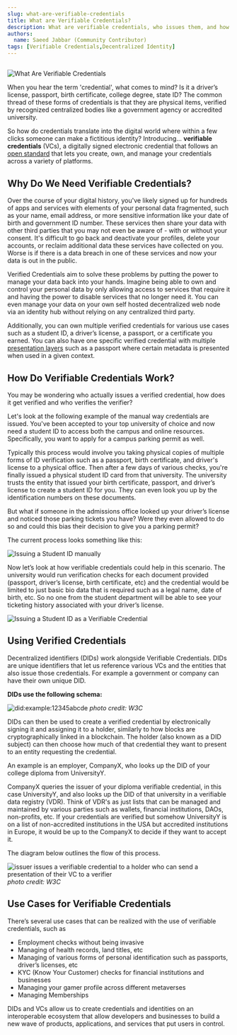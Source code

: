 ```yaml
---
slug: what-are-verifiable-credentials
title: What are Verifiable Credentials?
description: What are verifiable credentials, who issues them, and how do they get verified
authors:
  name: Saeed Jabbar (Community Contributor)
tags: [Verifiable Credentials,Decentralized Identity]
---
```


<head>
   <!-- HTML Meta Tags -->
  <title>What are Verifiable Credentials?</title>
  <meta name="description" content="What are verifiable credentials, who issues them, and how do they get verified">

  <!-- Facebook Meta Tags -->
  <meta property="og:url" content="https://developer.tbd.website/blog/what-are-verifiable-credentials">
  <meta property="og:type" content="website">
  <meta property="og:title" content="What are Verifiable Credentials?">
  <meta property="og:description" content="What are verifiable credentials, who issues them, and how do they get verified">
  <meta property="og:image" content="https://developer.tbd.website/assets/images/what_are_vcs_banner-1ec4bea6c245b62b76685a338d5f8d63.png">

  <!-- Twitter Meta Tags -->
  <meta name="twitter:card" content="summary_large_image">
  <meta property="twitter:domain" content="developer.tbd.website">
  <meta property="twitter:url" content="https://developer.tbd.website/blog/what-are-verifiable-credentials">
  <meta name="twitter:title" content="What are Verifiable Credentials?">
  <meta name="twitter:description" content="What are verifiable credentials, who issues them, and how do they get verified">
  <meta name="twitter:image" content="https://developer.tbd.website/assets/images/what_are_vcs_banner-1ec4bea6c245b62b76685a338d5f8d63.png">
  <link rel="apple-touch-icon" href="https://developer.tbd.website/img/tbd-fav-icon-main.png" />
</head>

## 

![What Are Verifiable Credentials](/img/what_are_vcs_banner.png)

When you hear the term 'credential', what comes to mind? Is it a driver’s license, passport,  birth certificate, college degree, state ID? The common thread of these forms of credentials is that they are physical items, verified by recognized centralized bodies like a government agency or accredited university.  

So how do credentials translate into the digital world where within a few clicks someone can make a fictitious identity? Introducing... **verifiable credentials** (VCs), a digitally signed electronic credential that follows an [open standard](https://www.w3.org/TR/vc-data-model/) that lets you create, own, and manage your credentials across a variety of platforms.

<!--truncate-->

## Why Do We Need Verifiable Credentials?

Over the course of your digital history, you've likely signed up for hundreds of apps and services with elements of your personal data fragmented, such as your name, email address, or more sensitive information like your date of birth and government ID number. These services then share your data with other third parties that you may not even be aware of - with or without your consent. It's difficult to go back and deactivate your profiles, delete your accounts, or reclaim additional data these services have collected on you. Worse is if there is a data breach in one of these services and now your data is out in the public.

Verified Credentials aim to solve these problems by putting the power to manage your data back into your hands. Imagine being able to own and control your personal data by only allowing access to services that require it and having the power to disable services that no longer need it. You can even manage your data on your own self hosted decentralized web node via an identity hub without relying on any centralized third party. 

Additionally, you can own multiple verified credentials for various use cases such as a student ID, a driver’s license, a passport, or a certificate you earned. You can also have one specific verified credential with multiple [presentation layers](https://www.w3.org/TR/vc-data-model/#presentations) such as a passport where certain metadata is presented when used in a given context.

## How Do Verifiable Credentials Work?

You may be wondering who actually issues a verified credential, how does it get verified and who verifies the verifier? 

Let's look at the following example of the manual way credentials are issued. You've been accepted to your top university of choice and now need a student ID to access both the campus and online resources. Specifically, you want to apply for a campus parking permit as well. 

Typically this process would involve you taking physical copies of multiple forms of ID verification such as a passport, birth certificate, and driver's license to a physical office. Then after a few days of various checks, you're finally issued a physical student ID card from that university. The university trusts the entity that issued your birth certificate, passport, and driver’s license to create a student ID for you. They can even look you up by the identification numbers on these documents. 

But what if someone in the admissions office looked up your driver’s license and noticed those parking tickets you have? Were they even allowed to do so and could this bias their decision to give you a parking permit?

The current process looks something like this:

![Issuing a Student ID manually](/img/issue_student_id_manually.png)


Now let’s look at how verifiable credentials could help in this scenario. The university would run verification checks for each document provided (passport, driver’s license, birth certificate, etc) and the credential would be limited to just basic bio data that is required such as a legal name, date of birth, etc. So no one from the student department will be able to see your ticketing history associated with your driver’s license.

![Issuing a Student ID as a Verifiable Credential](/img/issue_vc_for_student_id.png)


## Using Verified Credentials 

Decentralized identifiers (DIDs) work alongside Verifiable Credentials. DIDs are unique identifiers that let us reference various VCs and the entities that also issue those credentials. For example a government or company can have their own unique DID. 

**DIDs use the following schema:**

![did:example:12345abcde](/img/did-format.png) 
*photo credit: W3C*

DIDs can then be used to create a verified credential by electronically signing it and assigning it to a holder, similarly to how blocks are cryptographically linked in a blockchain. The holder (also known as a DID subject) can then choose how much of that credential they want to present to an entity requesting the credential. 

An example is an employer, CompanyX, who looks up the DID of your college diploma from UniversityY. 

CompanyX queries the issuer of your diploma verifiable credential, in this case UniversityY, and also looks up the DID of that university in a verifiable data registry (VDR). Think of VDR's as just lists that can be managed and maintained by various parties such as wallets, financial institutions, DAOs, non-profits, etc. If your credentials are verified but somehow UniversityY is on a list of non-accredited institutions in the USA but accredited institutions in Europe, it would be up to the CompanyX to decide if they want to accept it.

The diagram below outlines the flow of this process.

![issuer issues a verifiable credential to a holder who can send a presentation of their VC to a verifier](/img/vc_ecosystem.svg)
*photo credit: W3C*


## Use Cases for Verifiable Credentials

There’s several use cases that can be realized with the use of verifiable credentials, such as

- Employment checks without being invasive 
- Managing of health records, land titles, etc
- Managing of various forms of personal identification such as passports, driver’s licenses, etc 
- KYC (Know Your Customer) checks for financial institutions and businesses
- Managing your gamer profile across different metaverses
- Managing Memberships

DIDs and VCs allow us to create credentials and identities on an interoperable ecosystem that allow developers and businesses to build a new wave of products, applications, and services that put users in control.

